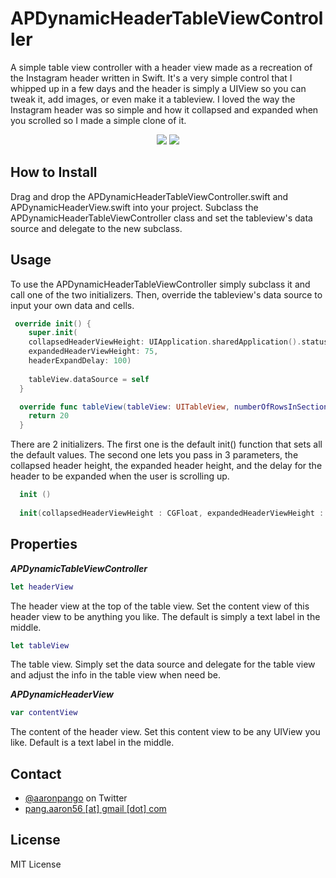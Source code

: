 # APDynamicHeaderTableViewController

A simple table view controller with a header view made as a recreation of the Instagram header written in Swift. It's a very simple control that I whipped up in a few days and the header is simply a UIView so you can tweak it, add images, or even make it a tableview. I loved the way the Instagram header was so simple and how it collapsed and expanded when you scrolled so I made a simple clone of it. 

<p align="center">
<img src="https://raw.github.com/aaronpang/APDynamicHeaderTableViewController/master/Gifs/one.gif"/>
<img src="https://raw.github.com/aaronpang/APDynamicHeaderTableViewController/master/Gifs/two.gif"/>
</p>

## How to Install ##

Drag and drop the APDynamicHeaderTableViewController.swift and APDynamicHeaderView.swift into your project. Subclass the APDynamicHeaderTableViewController class and set the tableview's data source and delegate to the new subclass.

## Usage ##

To use the APDynamicHeaderTableViewController simply subclass it and call one of the two initializers. Then, override the tableview's data source to input your own data and cells.

```swift
 override init() {
    super.init(
    collapsedHeaderViewHeight: UIApplication.sharedApplication().statusBarFrame.height,
    expandedHeaderViewHeight: 75,
    headerExpandDelay: 100)
    
    tableView.dataSource = self
  }

  override func tableView(tableView: UITableView, numberOfRowsInSection section: Int) -> Int {
    return 20
  }
```

There are 2 initializers. The first one is the default init() function that sets all the default values. The second one lets you pass in 3 parameters, the collapsed header height, the expanded header height, and the delay for the header to be expanded when the user is scrolling up.

```swift
  init ()
  
  init(collapsedHeaderViewHeight : CGFloat, expandedHeaderViewHeight : CGFloat, headerExpandDelay :CGFloat)
```

## Properties

***APDynamicTableViewController***

```swift
let headerView
```

The header view at the top of the table view. Set the content view of this header view to be anything you like. The default is simply a text label in the middle.

```swift
let tableView
```

The table view. Simply set the data source and delegate for the table view and adjust the info in the table view when need be.

***APDynamicHeaderView***

```swift
var contentView
```

The content of the header view. Set this content view to be any UIView you like. Default is a text label in the middle.

## Contact

* [@aaronpango](https://twitter.com/AaronPango) on Twitter
* <a href="mailTo:pang.aaron56@gmail.com">pang.aaron56 [at] gmail [dot] com</a>

## License

MIT License
